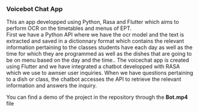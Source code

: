 ### Voicebot Chat App

This an app developped using Python, Rasa and Flutter which aims to perform OCR on the timetables and menus of EPT.<br/>
First we have a Python API where we have the ocr model and the text is extracted and saved in a dictionnary format which contains the relevant information pertaining 
to the classes students have each day as well as the time for which they are programmed as well as the dishes that are going to be on menu based on the day and the time..
The voicechat app is created using Flutter and we have integrated a chatbot developped with RASA which we use to awnser user inquiries.
When we have questions pertaining to a dish or class, the chatbot accesses the API to retrieve the relevant information and answers the inquiry.

You can find a demo of the project in the repository through the  **Bot.mp4** file
